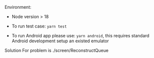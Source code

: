 Environment:

- Node version > 18

- To run test case: `yarn test`
- To run Android app please use: `yarn android`, this requires standard Android development setup an existed emulator

Solution For problem is ./screen/ReconstructQueue
